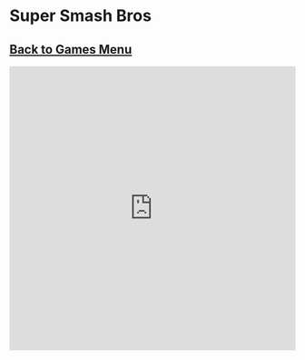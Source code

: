 # Super Smash Bros
## [Back to Games Menu](https://simatalk.github.io/games)

<iframe src="https://scratch.mit.edu/projects/318927435/embed" allowtransparency="true" width="100%" height="500" frameborder="0" scrolling="no" align="left" allowfullscreen></iframe>
